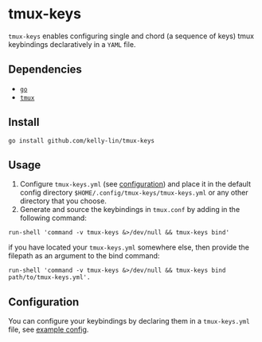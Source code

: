 # tmux-keys

`tmux-keys` enables configuring single and chord (a sequence of keys)
tmux keybindings declaratively in a `YAML` file.

## Dependencies

- [`go`](https://go.dev/)
- [`tmux`](https://github.com/tmux/tmux/wiki)

## Install

`go install github.com/kelly-lin/tmux-keys`

## Usage

1. Configure `tmux-keys.yml` (see [configuration](#configuration)) and place it
in the default config directory `$HOME/.config/tmux-keys/tmux-keys.yml`
or any other directory that you choose.
2. Generate and source the keybindings in `tmux.conf` by adding in the following
command:

```shell
run-shell 'command -v tmux-keys &>/dev/null && tmux-keys bind'
```

if you have located your `tmux-keys.yml` somewhere else, then provide the filepath
as an argument to the bind command:

```shell
run-shell 'command -v tmux-keys &>/dev/null && tmux-keys bind path/to/tmux-keys.yml'.
```

## Configuration

You can configure your keybindings by declaring them in a `tmux-keys.yml` file,
see [example config](./docs/tmux-keys.yml).
